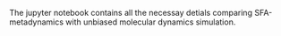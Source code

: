 The jupyter notebook contains all the necessay detials comparing SFA-metadynamics with unbiased molecular dynamics simulation.
